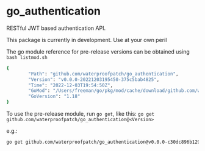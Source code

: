 # go_authentication

RESTful JWT based authentication API.

This package is currently in development. Use at your own peril

The go module reference for pre-release versions can be obtained using `bash listmod.sh`

```bash
{
        "Path": "github.com/waterproofpatch/go_authentication",
        "Version": "v0.0.0-20221203195450-375c5bab4825",
        "Time": "2022-12-03T19:54:50Z",
        "GoMod": "/Users/freeman/go/pkg/mod/cache/download/github.com/waterproofpatch/go_authentication/@v/v0.0.0-20221203195450-375c5bab4825.mod",
        "GoVersion": "1.18"
}
```

To use the pre-release module, run `go get`, like this: `go get github.com/waterproofpatch/go_authentication@<Version>`

e.g.:

```bash
go get github.com/waterproofpatch/go_authentication@v0.0.0-c30dc896b129733e59a4d4b03550bf84c2d8b45d
```
